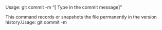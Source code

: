 Usage: git commit -m “[ Type in the commit message]”  

This command records or snapshots the file permanently in the version history.Usage: git commit -m
